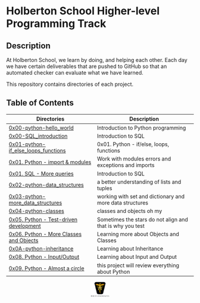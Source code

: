 # Holberton School Higher-level Programming Track

## Description

At Holberton School, we learn by doing, and helping each other. Each day we have certain deliverables that are pushed to GitHub so that an automated checker can evaluate what we have learned.

This repository contains directories of each project.

## Table of Contents

| Directories                                                                                                                                                             | Description                                               |
| ----------------------------------------------------------------------------------------------------------------------------------------------------------------------- | --------------------------------------------------------- |
| [0x00-python-hello_world](https://github.com/ronroeandassociates/holbertonschool-higher_level_programming/tree/main/0x00-python-hello_world)                            | Introduction to Python programming                        |
| [0x00-SQL_introduction](https://github.com/ronroeandassociates/holbertonschool-higher_level_programming/tree/main/0x00-SQL_introduction)                                | Introduction to SQL                                       |
| [0x01-python-if_else_loops_functions](https://github.com/ronroeandassociates/holbertonschool-higher_level_programming/tree/main/0x01-python-if_else_loops_functions)    | 0x01. Python - if/else, loops, functions                  |
| [0x01. Python - import & modules](https://github.com/ronroeandassociates/holbertonschool-higher_level_programming/tree/main/0x01-python-import_modules)                 | Work with modules errors and exceptions and imports       |
| [0x01. SQL - More queries](https://github.com/ronroeandassociates/holbertonschool-higher_level_programming/tree/main/0x01-SQL_more_queries)                             | Introduction to SQL                                       |
| [0x02-python-data_structures](https://github.com/ronroeandassociates/holbertonschool-higher_level_programming/blob/main/0x02-python-data_structures)                    | a better understanding of lists and tuples                |
| [0x03-python-more_data_structures](https://github.com/ronroeandassociates/holbertonschool-higher_level_programming/blob/main/0x03-python-more_data_structures)          | working with set and dictionary and more data structures  |
| [0x04-python-classes](https://github.com/ronroeandassociates/holbertonschool-higher_level_programming/blob/main/0x04-python-classes)                                    | classes and objects oh my                                 |
| [0x05. Python - Test-driven development](https://github.com/ronroeandassociates/holbertonschool-higher_level_programming/blob/main/0x07-python-test_driven_development) | Sometimes the stars do not align and that is why you test |
| [0x06. Python - More Classes and Objects](https://github.com/ronroeandassociates/holbertonschool-higher_level_programming/blob/main/0x06-python-more_classes)           | Learning more about Objects and Classes                   |
| [0x0A-python-inheritance](https://github.com/ronroeandassociates/holbertonschool-higher_level_programming/blob/main/0x0A-python-inheritance)                            | Learning about Inheritance                                |
| [0x08. Python - Input/Output](https://github.com/ronroeandassociates/holbertonschool-higher_level_programming/blob/main/0x0B-python-input_output)                       | Learning about Input and Output                           |
| [0x09. Python - Almost a circle](https://github.com/ronroeandassociates/holbertonschool-higher_level_programming/blob/main/0x0C-python-almost_a_circle)                 | this project will review everything about Python          |

<p align="center">
<img src="/images/roeHR-01.png" width=10% height=10%>
</p>
